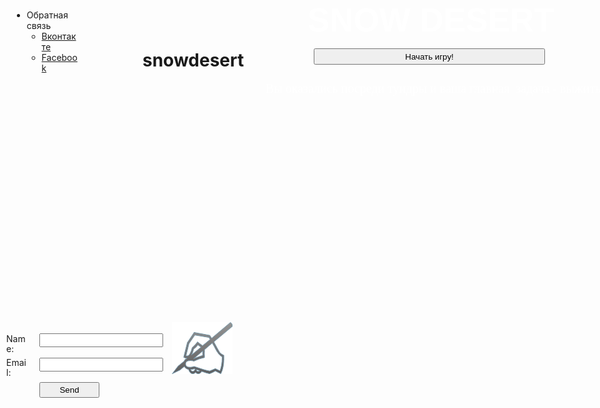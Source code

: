 # snowdesert
<!doctype html>
<html>
<head>
<meta charset="utf-8">
<title>Snow desert</title>
<meta name="generator" content="WYSIWYG Web Builder 14 Trial Version - http://www.wysiwygwebbuilder.com">
<link href="base/jquery-ui.min.css" rel="stylesheet">
<link href="Егор_1.css" rel="stylesheet">
<link href="index.css" rel="stylesheet">
<script src="jquery-1.12.4.min.js"></script>
<script src="jquery-ui.min.js"></script>
<script src="wwb14.min.js"></script>
<script>
$(document).ready(function()
{
   $("#RollOverText2").hover(function()
   {
      var y = $(this).height() - $(".caption", this).height();
      $(".caption", this).css("top", y);
      $(".caption", this).stop().animate({opacity: 0.60},{queue:false, duration:500});
   }, function()
   {
      $(".caption", this).stop().animate({opacity: 0},{queue:false, duration:500});
   });
   $("#Progressbar1").progressbar(
   {
      value: 100,
      change: function() 
      {
         $("#Progressbar1-label").text($(this).progressbar('value') + '%');
      }
   });
   $("#Progressbar2").progressbar(
   {
      value: 15,
      change: function() 
      {
         $("#Progressbar2-label").text($(this).progressbar('value') + '%');
      }
   });
   $("#Progressbar3").progressbar(
   {
      value: 100,
      change: function() 
      {
         $("#Progressbar3-label").text($(this).progressbar('value') + '%');
      }
   });
   $(".SlideMenu1_Folder a").click(function()
   {
      var $popup = $(this).parent().find('ul');
      if ($popup.is(':hidden'))
      {
         $popup.fadeIn();
         $popup.attr('aria-expanded', 'true');
      }
      else
      {
         $popup.fadeOut();
         $popup.attr('aria-expanded', 'false');
      }
   });
});
</script>
</head>
<body>
<a href="http://www.wysiwygwebbuilder.com" target="_blank"><img src="images/builtwithwwb14.png" alt="WYSIWYG Web Builder" style="position:absolute;left:988px;top:601px;margin: 0;border-width:0;z-index:250"></a>
<input type="submit" id="Button1" onclick="ShowObject('wb_Shape1', 1);ShowObject('Button3', 1);ShowObject('wb_Text1', 0);ShowObject('Button1', 0);ShowObject('wb_Picture1', 1);ShowObject('wb_Text3', 0);ShowObject('wb_Image1', 1);ShowObject('Button4', 1);ShowObject('wb_Image4', 1);ShowObject('Progressbar1', 1);ShowObject('Progressbar2', 1);ShowObject('wb_IconFont1', 1);ShowObject('wb_IconFont2', 1);return false;" name="" value="Начать игру!" style="position:absolute;left:502px;top:87px;width:370px;height:26px;z-index:35;">
<div id="RollOverText2" style="overflow:hidden;position:absolute;left:243px;top:100px;width:0px;height:0px;z-index:36;">
   <img alt="Title" class="image" src="">
   <div class="caption">
      <div class="title">Title</div>
      <p class="description">Image description goes here</p>
      <a class="link" href="">More information</a>
   </div>
</div>
<div id="wb_Text1" style="position:absolute;left:492px;top:11px;width:415px;height:62px;z-index:37;">
<span style="color:#FFFFFF;font-family:Arial;font-size:53px;"><strong>SNOW DESERT</strong></span></div>
<div id="wb_ClipArt1" style="position:absolute;left:275px;top:525px;width:97px;height:83px;z-index:38;">
<img src="images/img0001.png" id="ClipArt1" alt="" style="width:97px;height:83px;"></div>
<div id="wb_Shape1" style="position:absolute;left:427px;top:484px;width:543px;height:109px;visibility:hidden;z-index:39;">
<img src="images/img0002.png" id="Shape1" alt="" style="width:543px;height:109px;"></div>
<input type="submit" id="Button3" onclick="ShowObject('wb_Shape1', 0);ShowObject('Button3', 0);ShowObject('wb_Picture1', 0);ShowObject('wb_Picture3', 1);ShowObject('wb_Shape2', 1);ShowObject('Button6', 1);ShowObject('Button7', 1);return false;" name="" value="Далее..." style="position:absolute;left:874px;top:608px;width:96px;height:25px;visibility:hidden;z-index:40;">
<picture id="wb_Picture1" style="position:absolute;left:428px;top:124px;width:543px;height:360px;visibility:hidden;z-index:41">
<img src="images/0_155a15_b540290b_XXL.jpg" id="Picture1" alt="" srcset="">
</picture>
<div id="wb_Text3" style="position:absolute;left:425px;top:140px;width:577px;height:22px;z-index:42;">
<span style="color:#FFFFFF;font-family:'Times New Roman';font-size:20px;">Вы оказались посреди тундры и ваша главная&nbsp; задача - выжить!</span></div>
<div id="wb_Image1" style="position:absolute;left:427px;top:1px;width:96px;height:95px;visibility:hidden;z-index:43;">
<img src="images/backpack-picture-30020.png" id="Image1" alt=""></div>
<table style="position:absolute;left:160px;top:10px;width:256px;height:283px;z-index:44;visibility:hidden;" id="Table1">
<tr>
<td class="cell0"><picture id="wb_Picture2" style="display:none;width: 100%;height:45px;z-index:0">
<img src="images/imgonline-com-ua-Transparent-backgr-PdwxNjrMoI.png" id="Picture2" alt="" srcset="">
</picture>
</td>
<td class="cell0"><div id="wb_Image2" style="display:none;width:47px;height:35px;z-index:1;">
<img src="images/knife-png-hunting-knife-png-1000.png" id="Image2" alt="">
</div>
</td>
<td class="cell0"><div id="wb_Image3" style="display:none;width:47px;height:45px;z-index:2;">
<img src="images/imgonline-com-ua-Transparent-backgr-WJr6otOutZZ7f2Av.png" id="Image3" alt="">
</div>
</td>
<td class="cell0"><div id="wb_Image6" style="display:none;width:43px;height:46px;z-index:3;">
<img src="images/imgonline-com-ua-Transparent-backgr-6JOOqZ5uUtJFTF.png" id="Image6" alt="">
</div>
</td>
<td class="cell0"><div id="wb_Image7" style="display:none;width:49px;height:49px;z-index:4;">
<img src="images/imgonline-com-ua-Transparent-backgr-t5ae5u0BGZ.png" id="Image7" alt="">
</div>
</td>
</tr>
<tr>
<td class="cell0"><picture id="wb_Picture5" style="display:none;width: 100%;height:47px;z-index:5">
<img src="images/imgonline-com-ua-Transparent-backgr-kzY1ZjPRWbd.png" id="Picture5" alt="" srcset="">
</picture>
</td>
<td class="cell0"><picture id="wb_Picture6" style="display:none;width: 100%;height:47px;z-index:6">
<img src="images/imgonline-com-ua-Transparent-backgr-kzY1ZjPRWbd.png" id="Picture6" alt="" srcset="">
</picture>
</td>
<td class="cell0"><picture id="wb_Picture7" style="display:none;width: 100%;height:47px;z-index:7">
<img src="images/imgonline-com-ua-Transparent-backgr-kzY1ZjPRWbd.png" id="Picture7" alt="" srcset="">
</picture>
</td>
<td class="cell0"><picture id="wb_Picture8" style="display:none;width: 100%;height:43px;z-index:8">
<img src="images/imgonline-com-ua-Transparent-backgr-RA4byaynZkyrxuf.png" id="Picture8" alt="" srcset="">
</picture>
</td>
<td class="cell0"><picture id="wb_Picture9" style="display:none;width: 100%;height:44px;z-index:9">
<img src="images/imgonline-com-ua-Transparent-backgr-kWUYzvSQMQwSzG3Z.png" id="Picture9" alt="" srcset="">
</picture>
</td>
</tr>
<tr>
<td class="cell0"><picture id="wb_Picture10" style="display:none;width: 100%;height:49px;z-index:10">
<img src="images/imgonline-com-ua-Transparent-backgr-HPAFEnC38v0.png" id="Picture10" alt="" srcset="">
</picture>
</td>
<td class="cell1"><span style="color:#000000;font-family:Arial;font-size:13px;line-height:16px;"> </span></td>
<td class="cell1"><span style="color:#000000;font-family:Arial;font-size:13px;line-height:16px;"> </span></td>
<td class="cell2"><span style="color:#000000;font-family:Arial;font-size:13px;line-height:16px;"> </span></td>
<td class="cell2"><span style="color:#000000;font-family:Arial;font-size:13px;line-height:16px;"> </span></td>
</tr>
<tr>
<td colspan="4" class="cell3"><picture id="wb_Picture12" style="display:none;width: 100%;height:113px;z-index:11">
<img src="images/imgonline-com-ua-Transparent-backgr-VKbaljaZ0wKCZ8.png" id="Picture12" alt="" srcset="">
</picture>
</td>
<td class="cell4"><div id="wb_Image8" style="display:none;width:39px;height:127px;z-index:12;">
<img src="images/imgonline-com-ua-Transparent-backgr-zNJFu0rGUx.png" id="Image8" alt="">
</div>
</td>
</tr>
</table>
<input type="submit" id="Button4" onclick="ShowObject('Table1', 1);ShowObject('Button4', 0);ShowObject('Button5', 1);ShowObjectWithEffect('wb_Image2', 1, '', 0);ShowObjectWithEffect('wb_Image3', 1, '', 0);ShowObjectWithEffect('wb_Picture2', 1, '', 0);ShowObjectWithEffect('wb_Picture12', 1, '', 0);return false;" name="" value="Открыть" style="position:absolute;left:427px;top:96px;width:96px;height:25px;visibility:hidden;z-index:45;">
<input type="submit" id="Button5" onclick="ShowObject('Table1', 0);ShowObject('Button5', 0);ShowObject('Button4', 1);ShowObjectWithEffect('wb_Image2', 0, '', 0);ShowObjectWithEffect('wb_Image3', 0, '', 0);ShowObjectWithEffect('wb_Picture2', 0, '', 0);ShowObjectWithEffect('wb_Image6', 0, '', 0);ShowObjectWithEffect('wb_Image7', 0, '', 0);ShowObjectWithEffect('wb_Image8', 0, '', 0);ShowObjectWithEffect('wb_Picture12', 0, '', 0);return false;" name="" value="Закрыть" style="position:absolute;left:427px;top:96px;width:96px;height:25px;visibility:hidden;z-index:46;">
<picture id="wb_Picture3" style="position:absolute;left:428px;top:124px;width:543px;height:361px;visibility:hidden;z-index:47">
<img src="images/s6kac7.jpg" id="Picture3" alt="" srcset="">
</picture>
<div id="wb_Shape2" style="position:absolute;left:428px;top:484px;width:543px;height:108px;visibility:hidden;z-index:48;">
<img src="images/img0003.png" id="Shape2" alt="" style="width:543px;height:108px;"></div>
<div id="wb_Image4" style="position:absolute;left:516px;top:7px;width:100px;height:106px;visibility:hidden;z-index:49;">
<img src="images/true_north_compass.png" id="Image4" alt=""></div>
<div id="wb_Form1" style="position:absolute;visibility:hidden;left:43px;top:607px;width:400px;height:165px;z-index:50;">
<form name="SNOW_DESERT" method="post" action="mailto:egorkuku@inbox.ru" enctype="text/plain" id="Form1">
<label for="TextArea1" id="Label1" style="visibility:hidden;position:absolute;left:10px;top:0px;width:182px;height:16px;line-height:16px;z-index:26;">Оставьте мне свой отзыв!</label>
<input type="submit" id="Button2" name="" value="ОТПРАВИТЬ" style="position:absolute;left:114px;top:135px;width:96px;height:25px;visibility:hidden;z-index:27;">
<textarea name="Your feedback" id="TextArea1" style="position:absolute;left:10px;top:24px;width:190px;height:90px;visibility:hidden;z-index:28;" rows="4" cols="29" spellcheck="false"></textarea>
</form>
</div>
<input type="submit" id="Button6" onclick="ShowObject('wb_Text4', 1);ShowObject('wb_Picture4', 1);ShowObject('wb_Picture3', 0);ShowObject('wb_Shape2', 0);ShowObject('wb_Shape3', 1);ShowObject('Button6', 0);ShowObject('Button7', 0);return false;" name="" value="Атака" style="position:absolute;left:874px;top:608px;width:97px;height:25px;visibility:hidden;z-index:51;">
<input type="submit" id="Button7" onclick="ShowObject('wb_Image5', 1);ShowObject('wb_Shape4', 1);ShowObject('Button7', 0);ShowObject('Button8', 1);return false;" name="" value="Уйти" style="position:absolute;left:428px;top:608px;width:96px;height:25px;visibility:hidden;z-index:52;">
<picture id="wb_Picture4" style="position:absolute;left:428px;top:124px;width:543px;height:360px;visibility:hidden;z-index:53">
<img src="images/Безымянный.png" id="Picture4" alt="" srcset="">
</picture>
<div id="wb_Text4" style="position:absolute;left:528px;top:185px;width:371px;height:60px;visibility:hidden;z-index:54;">
<span style="color:#000000;font-family:Arial;font-size:53px;">GAME OVER!</span></div>
<div id="wb_Shape3" style="position:absolute;left:428px;top:484px;width:543px;height:107px;visibility:hidden;z-index:55;">
<img src="images/img0004.png" id="Shape3" alt="" style="width:543px;height:107px;"></div>
<div id="wb_Image5" style="position:absolute;left:428px;top:124px;width:543px;height:361px;visibility:hidden;z-index:56;">
<img src="images/3764225.jpg" id="Image5" alt=""></div>
<div id="wb_Shape4" style="position:absolute;left:428px;top:485px;width:543px;height:107px;visibility:hidden;z-index:57;">
<img src="images/img0005.png" id="Shape4" alt="" style="width:543px;height:107px;"></div>
<input type="submit" id="Button8" onclick="ShowObject('Button9', 1);ShowObject('Button4', 0);ShowObject('Dialog', 1);ShowObject('wb_Shape5', 1);ShowObject('wb_Shape6', 1);ShowObject('Button10', 1);ShowObject('wb_Image9', 1);ShowObject('wb_Shape7', 1);ShowObject('Button12', 1);ShowObject('Button8', 0);return false;" name="" value="Далее..." style="position:absolute;left:873px;top:608px;width:97px;height:25px;visibility:hidden;z-index:58;">
<input type="submit" id="Button9" onclick="ShowObject('Table1', 1);ShowObjectWithEffect('wb_Image2', 1, '', 0);ShowObjectWithEffect('wb_Image3', 1, '', 0);ShowObjectWithEffect('wb_Picture2', 1, '', 0);ShowObjectWithEffect('wb_Image7', 1, '', 0);ShowObjectWithEffect('wb_Image6', 1, '', 0);ShowObjectWithEffect('wb_Image8', 1, '', 0);ShowObjectWithEffect('wb_Picture5', 1, '', 0);ShowObjectWithEffect('wb_Picture6', 1, '', 0);ShowObjectWithEffect('wb_Picture7', 1, '', 0);ShowObjectWithEffect('wb_Picture8', 1, '', 0);ShowObjectWithEffect('wb_Picture9', 1, '', 0);ShowObjectWithEffect('wb_Picture10', 1, '', 0);ShowObject('wb_Picture11', 1);ShowObject('Button11', 1);ShowObject('Button9', 0);ShowObjectWithEffect('wb_Picture12', 1, '', 0);return false;" name="" value="Открыть" style="position:absolute;left:427px;top:96px;width:96px;height:25px;visibility:hidden;z-index:59;">
<picture id="wb_Picture11" style="position:absolute;left:212px;top:113px;width:52px;height:49px;visibility:hidden;z-index:60">
<img src="images/imgonline-com-ua-Transparent-backgr-t0jg3v5e0ZZcC.png" id="Picture11" alt="" srcset="">
</picture>
<div id="wb_Shape5" style="position:absolute;left:202px;top:342px;width:173px;height:160px;visibility:hidden;z-index:61;">
<img src="images/img0006.png" id="Shape5" alt="" style="width:173px;height:160px;"></div>
<div id="wb_Shape6" style="position:absolute;left:202px;top:316px;width:173px;height:35px;visibility:hidden;z-index:62;">
<img src="images/img0007.png" id="Shape6" alt="" style="width:173px;height:35px;"></div>
<input type="submit" id="Button10" onclick="ShowObject('wb_Shape5', 0);ShowObject('wb_Shape6', 0);ShowObject('Button10', 0);return false;" name="" value="Закрыть" style="position:absolute;left:279px;top:477px;width:96px;height:25px;visibility:hidden;z-index:63;">
<input type="submit" id="Button11" onclick="ShowObject('Button11', 0);ShowObject('Button9', 1);ShowObject('Table1', 0);ShowObjectWithEffect('wb_Image2', 0, '', 0);ShowObjectWithEffect('wb_Image3', 0, '', 0);ShowObjectWithEffect('wb_Picture2', 0, '', 0);ShowObjectWithEffect('wb_Image7', 0, '', 0);ShowObjectWithEffect('wb_Image6', 0, '', 0);ShowObjectWithEffect('wb_Image8', 0, '', 0);ShowObjectWithEffect('wb_Picture5', 0, '', 0);ShowObjectWithEffect('wb_Picture6', 0, '', 0);ShowObjectWithEffect('wb_Picture7', 0, '', 0);ShowObjectWithEffect('wb_Picture8', 0, '', 0);ShowObjectWithEffect('wb_Picture9', 0, '', 0);ShowObjectWithEffect('wb_Picture10', 0, '', 0);ShowObject('wb_Picture11', 0);ShowObjectWithEffect('wb_Picture12', 0, '', 0);return false;" name="" value="Закрыть" style="position:absolute;left:427px;top:96px;width:96px;height:25px;visibility:hidden;z-index:64;">
<div id="wb_Image9" style="position:absolute;left:428px;top:124px;width:542px;height:360px;visibility:hidden;z-index:65;">
<img src="images/3264.jpg" id="Image9" alt="KONICA MINOLTA DIGITAL CAMERA" title="KONICA MINOLTA DIGITAL CAMERA"></div>
<div id="wb_Shape7" style="position:absolute;left:428px;top:484px;width:542px;height:107px;visibility:hidden;z-index:66;">
<img src="images/img0008.png" id="Shape7" alt="" style="width:542px;height:107px;"></div>
<input type="submit" id="Button12" onclick="ShowObject('Button13', 1);ShowObject('wb_Shape8', 1);ShowObject('wb_Shape9', 1);ShowObject('Button15', 1);ShowObject('wb_Picture13', 1);ShowObject('wb_Shape10', 1);ShowObject('Button12', 0);ShowObject('Progressbar2', 0);ShowObject('Progressbar3', 1);return false;" name="" value="Далее..." style="position:absolute;left:872px;top:608px;width:98px;height:25px;visibility:hidden;z-index:67;">
<input type="submit" id="Button13" onclick="ShowObjectWithEffect('wb_Image2', 1, '', 0);ShowObjectWithEffect('wb_Picture2', 1, '', 0);ShowObjectWithEffect('wb_Image6', 1, '', 0);ShowObjectWithEffect('wb_Image8', 1, '', 0);ShowObjectWithEffect('wb_Picture5', 1, '', 0);ShowObjectWithEffect('wb_Picture6', 1, '', 0);ShowObjectWithEffect('wb_Picture9', 1, '', 0);ShowObjectWithEffect('wb_Picture10', 1, '', 0);ShowObject('Table1', 1);ShowObject('Button13', 0);ShowObject('Button14', 1);ShowObjectWithEffect('wb_Picture12', 1, '', 0);return false;" name="" value="Открыть" style="position:absolute;left:427px;top:96px;width:96px;height:25px;visibility:hidden;z-index:68;">
<input type="submit" id="Button14" onclick="ShowObjectWithEffect('wb_Picture12', 0, '', 0);ShowObject('Table1', 0);ShowObjectWithEffect('wb_Image2', 0, '', 0);ShowObjectWithEffect('wb_Picture2', 0, '', 0);ShowObjectWithEffect('wb_Image6', 0, '', 0);ShowObjectWithEffect('wb_Image8', 0, '', 0);ShowObjectWithEffect('wb_Picture5', 0, '', 0);ShowObjectWithEffect('wb_Picture6', 0, '', 0);ShowObjectWithEffect('wb_Picture9', 0, '', 0);ShowObjectWithEffect('wb_Picture10', 0, '', 0);ShowObject('Button14', 0);ShowObject('Button13', 1);return false;" name="" value="Закрыть" style="position:absolute;left:427px;top:96px;width:96px;height:25px;visibility:hidden;z-index:69;">
<div id="wb_Shape8" style="position:absolute;left:202px;top:351px;width:173px;height:86px;visibility:hidden;z-index:70;">
<img src="images/img0009.png" id="Shape8" alt="" style="width:173px;height:86px;"></div>
<div id="wb_Shape9" style="position:absolute;left:202px;top:310px;width:173px;height:47px;visibility:hidden;z-index:71;">
<img src="images/img0010.png" id="Shape9" alt="" style="width:173px;height:47px;"></div>
<input type="submit" id="Button15" onclick="ShowObject('Button15', 0);ShowObject('wb_Shape8', 0);ShowObject('wb_Shape9', 0);return false;" name="" value="Закрыть" style="position:absolute;left:279px;top:412px;width:96px;height:25px;visibility:hidden;z-index:72;">
<picture id="wb_Picture13" style="position:absolute;left:428px;top:124px;width:542px;height:360px;visibility:hidden;z-index:73">
<img src="images/0_155a15_b540290b_XXL.jpg" id="Picture13" alt="" srcset="">
</picture>
<div id="wb_Shape10" style="position:absolute;left:428px;top:484px;width:542px;height:107px;visibility:hidden;z-index:74;">
<img src="images/img0011.png" id="Shape10" alt="" style="width:542px;height:107px;"></div>
<div id="wb_Form2" style="position:absolute;left:0px;top:524px;width:283px;height:140px;z-index:75;">
<form name="contact" method="post" action="mailto:egorkuku@inbox.ru?subject=Contact Information" id="Form2">
<label for="Editbox1" id="Label2" style="position:absolute;left:10px;top:20px;width:35px;height:16px;line-height:16px;z-index:29;">Name:</label>
<label for="Editbox2" id="Label3" style="position:absolute;left:10px;top:58px;width:35px;height:16px;line-height:16px;z-index:30;">Email:</label>
<input type="text" id="Editbox2" style="position:absolute;left:63px;top:58px;width:190px;height:16px;z-index:31;" name="email" value="" spellcheck="false">
<input type="text" id="Editbox1" style="position:absolute;left:63px;top:19px;width:190px;height:16px;z-index:32;" name="name" value="" spellcheck="false">
<input type="submit" id="Button16" name="" value="Send" style="position:absolute;left:63px;top:97px;width:96px;height:25px;z-index:33;">
</form>
</div>
<div id="Progressbar1"  style="position:absolute;left:673px;top:32px;visibility:hidden;width:295px;height:24px;z-index:76;">
<div id="Progressbar1-label">100%</div>
</div>
<div id="wb_IconFont1" style="position:absolute;left:622px;top:24px;width:51px;height:42px;visibility:hidden;text-align:center;z-index:77;">
<div id="IconFont1"><i class="material-icons">&#xe87d;</i></div></div>
<div id="Progressbar2"  style="position:absolute;left:673px;top:73px;visibility:hidden;width:295px;height:24px;z-index:78;">
<div id="Progressbar2-label">15%</div>
</div>
<div id="wb_IconFont2" style="position:absolute;left:628px;top:69px;width:38px;height:35px;visibility:hidden;text-align:center;z-index:79;">
<div id="IconFont2"><i class="material-icons">&#xe56c;</i></div></div>
<div id="Progressbar3"  style="position:absolute;left:673px;top:73px;visibility:hidden;width:295px;height:24px;z-index:80;">
<div id="Progressbar3-label">100%</div>
</div>
<div id="SlideMenu1" style="position:absolute;left:19px;top:11px;width:108px;height:620px;z-index:81;">
<ul role="menu">
   <li class="SlideMenu1_Folder" aria-haspopup="true"><a>Обратная связь</a>
      <ul role="menu" aria-expanded="true">
         <li><a role="menuitem" href="http://vk.com/egor_kuku">Вконтакте</a></li>
         <li><a role="menuitem" href="https://www.facebook.com/profile.php?id=100013190319108">Facebook</a></li>
      </ul>
   </li>
</ul>
</div>
<div id="PageHeader1" style="position:absolute;text-align:left;left:0px;top:0px;width:100%;height:1px;z-index:7777;">
</div>
</body>
</html>
